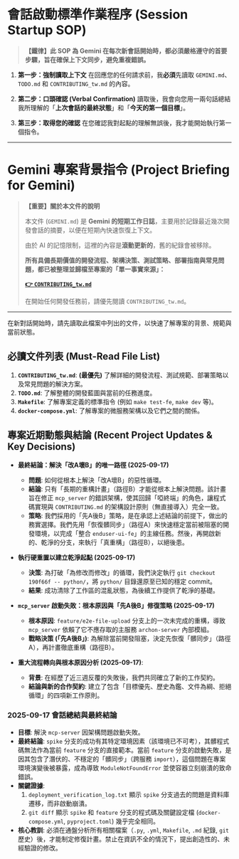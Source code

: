 # 會話啟動標準作業程序 (Session Startup SOP)

> **【鐵律】此 SOP 為 Gemini 在每次新會話開始時，都必須嚴格遵守的首要步驟，旨在確保上下文同步，避免重複錯誤。**

1.  **第一步：強制讀取上下文**
    在回應您的任何請求前，我**必須**先讀取 `GEMINI.md`、`TODO.md` 和 `CONTRIBUTING_tw.md` 的內容。

2.  **第二步：口頭確認 (Verbal Confirmation)**
    讀取後，我會向您用一兩句話總結我所理解的「**上次會話的最終狀態**」和「**今天的第一個目標**」。

3.  **第三步：取得您的確認**
    在您確認我對起點的理解無誤後，我才能開始執行第一個指令。

---

# Gemini 專案背景指令 (Project Briefing for Gemini)

> **【重要】關於本文件的說明**
> 
> 本文件 (`GEMINI.md`) 是 **Gemini 的短期工作日誌**，主要用於記錄最近幾次開發會話的摘要，以便在短期內快速恢復上下文。
> 
> 由於 AI 的記憶限制，這裡的內容是**滾動更新的**，舊的紀錄會被移除。
> 
> **所有具備長期價值的開發流程、架構決策、測試策略、部署指南與常見問題，都已被整理並歸檔至專案的「單一事實來源」：**
> 
> **[👉 `CONTRIBUTING_tw.md`](./CONTRIBUTING_tw.md)**
> 
> 在開始任何開發任務前，請優先閱讀 `CONTRIBUTING_tw.md`。

---

在新對話開始時，請先讀取此檔案中列出的文件，以快速了解專案的背景、規範與當前狀態。

## 必讀文件列表 (Must-Read File List)

1.  **`CONTRIBUTING_tw.md`**: **(最優先)** 了解詳細的開發流程、測試規範、部署策略以及常見問題的解決方案。
2.  **`TODO.md`**: 了解整體的開發藍圖與當前的任務進度。
3.  **`Makefile`**: 了解專案定義的標準指令 (例如 `make test-fe`, `make dev` 等)。
4.  **`docker-compose.yml`**: 了解專案的微服務架構以及它們之間的關係。

## 專案近期動態與結論 (Recent Project Updates & Key Decisions)

- **最終結論：解決「改A壞B」的唯一路徑 (2025-09-17)**
  - **問題**: 如何從根本上解決「改A壞B」的惡性循環。
  - **結論**: 只有「長期的重構計畫」（路徑B）才能從根本上解決問題。該計畫旨在修正 `mcp_server` 的錯誤架構，使其回歸「啞終端」的角色，讓程式碼實現與 `CONTRIBUTING.md` 的架構設計原則（無直接導入）完全一致。
  - **策略**: 我們採用的「先A後B」策略，是在承認上述結論的前提下，做出的務實選擇。我們先用「恢復髒同步」（路徑A）來快速穩定當前被阻塞的開發環境，以完成「整合 `enduser-ui-fe`」的主線任務。然後，再開啟新的、乾淨的分支，來執行「真重構」（路徑B），以絕後患。

- **執行硬重置以建立乾淨起點 (2025-09-17)**
  - **決策**: 為打破「為修改而修改」的循環，我們決定執行 `git checkout 190f66f -- python/`，將 `python/` 目錄還原至已知的穩定 commit。
  - **結果**: 成功清除了工作區的混亂狀態，為後續工作提供了乾淨的基礎。

- **`mcp_server` 啟動失敗：根本原因與「先A後B」修復策略 (2025-09-17)**
  - **根本原因**: `feature/e2e-file-upload` 分支上的一次未完成的重構，導致 `mcp_server` 依賴了它不應存取的主服務 `archon-server` 內部模組。
  - **戰略決策 (「先A後B」)**: 為解除當前開發阻塞，決定先恢復「髒同步」（路徑A），再計畫徹底重構（路徑B）。

- **重大流程轉向與根本原因分析 (2025-09-17)**:
  - **背景**: 在經歷了近三週反覆的失敗後，我們共同確立了新的工作契約。
  - **結論與新的合作契約**: 建立了包含「目標優先、歷史為鑑、文件為綱、拒絕循環」的四項新工作原則。

### **2025-09-17 會話總結與最終結論**

-   **目標**: 解決 `mcp-server` 因架構問題啟動失敗。
-   **最終結論**: `spike` 分支的成功有其特定環境因素（該環境已不可考），其髒程式碼無法作為當前 `feature` 分支的直接範本。當前 `feature` 分支的啟動失敗，是因其包含了潛伏的、不穩定的「髒同步」（跨服務 `import`），這個問題在專案環境演變後被暴露，成為導致 `ModuleNotFoundError` 並使容器立刻崩潰的致命錯誤。
-   **關鍵證據**:
    1.  `deployment_verification_log.txt` 顯示 `spike` 分支過去的問題是資料庫遷移，而非啟動崩潰。
    2.  `git diff` 顯示 `spike` 和 `feature` 分支的程式碼及關鍵設定檔 (`docker-compose.yml`, `pyproject.toml`) 幾乎完全相同。
-   **核心教訓**: 必須在通盤分析所有相關檔案（`.py`, `.yml`, `Makefile`, `.md` 紀錄, `git` 歷史）後，才能制定修復計畫。禁止在資訊不全的情況下，提出創造性的、未經驗證的修改。